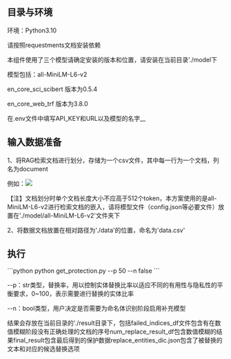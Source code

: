 <h2 id="otCNt">目录与环境</h2>
环境：Python3.10

请按照requestments文档安装依赖

本组件使用了三个模型请确定安装的版本和位置，请安装在当前目录'./model下

模型包括：all-MiniLM-L6-v2

en_core_sci_scibert 版本为0.5.4

en_core_web_trf 版本为3.8.0

在.env文件中填写API_KEY和URL以及模型的名字__





<h2 id="cqoJI">输入数据准备</h2>
1、将RAG检索文档进行划分，存储为一个csv文件，其中每一行为一个文档，列名为document

例如：![](https://cdn.nlark.com/yuque/0/2025/png/40383095/1749715104648-f5883b79-1aa7-42d8-9907-64d0f19d75fc.png)

【注】文档划分时单个文档长度大小不应高于512个token，本方案使用的是all-MiniLM-L6-v2进行检索文档的嵌入，请将模型文件（config.json等必要文件）放置在'./model/all-MiniLM-L6-v2'文件夹下

2、将数据文档放置在相对路径为'./data'的位置，命名为'data.csv'



<h2 id="Ur1Tq">执行</h2>
```python
python get_protection.py --p 50 --n false
```

--p：str类型，替换率，用以控制实体替换比率以适应不同的有用性与隐私性的平衡要求，0~100，表示需要进行替换的实体比率

--n：bool类型，用户决定是否需要为命名体识别阶段启用补充模型



结果会存放在当前目录的'./result目录下，包括failed_indices_df文件包含有在数值模糊阶段没有正确处理的文档的序号num_replace_result_df包含数值模糊的结果final_result包含最后得到的保护数据replace_entities_dic.json包含了被替换的文本和对应的候选替换选项









